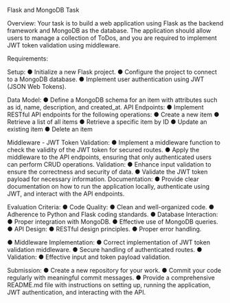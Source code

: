 Flask and MongoDB Task

Overview:
Your task is to build a web application using Flask as the backend framework and MongoDB as the database. The application should allow users to manage a collection of ToDos, and you are required to implement JWT token validation using middleware.

Requirements:

Setup:
● Initialize a new Flask project.
● Configure the project to connect to a MongoDB database.
● Implement user authentication using JWT (JSON Web Tokens).

Data Model:
● Define a MongoDB schema for an item with attributes such as id, name,
description, and created_at. API Endpoints:
● Implement RESTful API endpoints for the following operations:
● Create a new item
● Retrieve a list of all items
● Retrieve a specific item by ID
● Update an existing item
● Delete an item

Middleware - JWT Token Validation:
● Implement a middleware function to check the validity of the JWT token for
secured routes.
● Apply the middleware to the API endpoints, ensuring that only authenticated
users can perform CRUD operations. Validation:
● Enhance input validation to ensure the correctness and security of data.
● Validate the JWT token payload for necessary information. Documentation:
● Provide clear documentation on how to run the application locally, authenticate using JWT, and interact with the API endpoints.

Evaluation Criteria:
● Code Quality:
● Clean and well-organized code.
● Adherence to Python and Flask coding standards.
● Database Interaction:
● Proper integration with MongoDB.
● Effective use of MongoDB queries.
● API Design:
● RESTful design principles.
● Proper error handling.

● Middleware Implementation:
● Correct implementation of JWT token validation middleware.
● Secure handling of authenticated routes.
● Validation:
● Effective input and token payload validation.

Submission:
● Create a new repository for your work.
● Commit your code regularly with meaningful commit messages.
● Provide a comprehensive README.md file with instructions on setting up, running
the application, JWT authentication, and interacting with the API.
